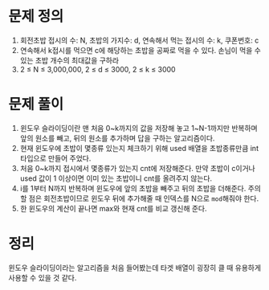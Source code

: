 # 문제 정의

1. 회전초밥 접시의 수: N, 초밥의 가지수: d, 연속해서 먹는 접시의 수: k, 쿠폰번호: c
2. 연속해서 k접시를 먹으면 c에 해당하는 초밥을 공짜로 먹을 수 있다. 손님이 먹을 수 있는 초밥 개수의 최대값을 구하라
3. 2 ≤ N ≤ 3,000,000, 2 ≤ d ≤ 3000, 2 ≤ k ≤ 3000

# 문제 풀이

1. 윈도우 슬라이딩이란 맨 처음 0~k까지의 값을 저장해 놓고 1~N-1까지만 반복하며 앞의 원소를 빼고, 뒤의 원소를 추가하며 답을 구하는 알고리즘이다.
2. 현재 윈도우에 초밥이 몇종류 있는지 체크하기 위해 used 배열을 초밥종류만큼 int 타입으로 만들어 주었다.
3. 처음 0~k까지 접시에서 몇종류가 있는지 cnt에 저장해준다. 만약 초밥이 c이거나 used 값이 1 이상이면 이미 있는 초밥이니 cnt를 올려주지 않는다. 
4. i를 1부터 N까지 반복하며 윈도우에 앞의 초밥을 빼주고 뒤의 초밥을 더해준다. 주의할 점은 회전초밥이므로 윈도우 뒤에 추가해줄 때 인덱스를 N으로 `mod`해줘야 한다. 
5. 한 윈도우의 계산이 끝나면 max와 현재 cnt를 비교 갱신해 준다.

# 정리

윈도우 슬라이딩이라는 알고리즘을 처음 들어봤는데 타겟 배열이 굉장히 클 때 유용하게 사용할 수 있을 것 같다.
